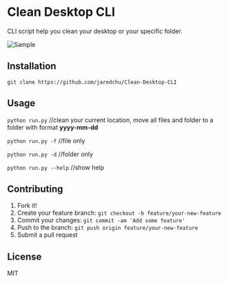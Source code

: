 # Clean Desktop CLI
CLI script help you clean your desktop or your specific folder.

![Sample](https://i.imgur.com/PM6SST1.gif)


## Installation
`git clone https://github.com/jaredchu/Clean-Desktop-CLI`
## Usage
`python run.py` //clean your current location, move all files and folder to a folder with format **yyyy-mm-dd**

`python run.py -f` //file only

`python run.py -d` //folder only

`python run.py --help` //show help
## Contributing
1. Fork it!
2. Create your feature branch: `git checkout -b feature/your-new-feature`
3. Commit your changes: `git commit -am 'Add some feature'`
4. Push to the branch: `git push origin feature/your-new-feature`
5. Submit a pull request

## License
MIT
